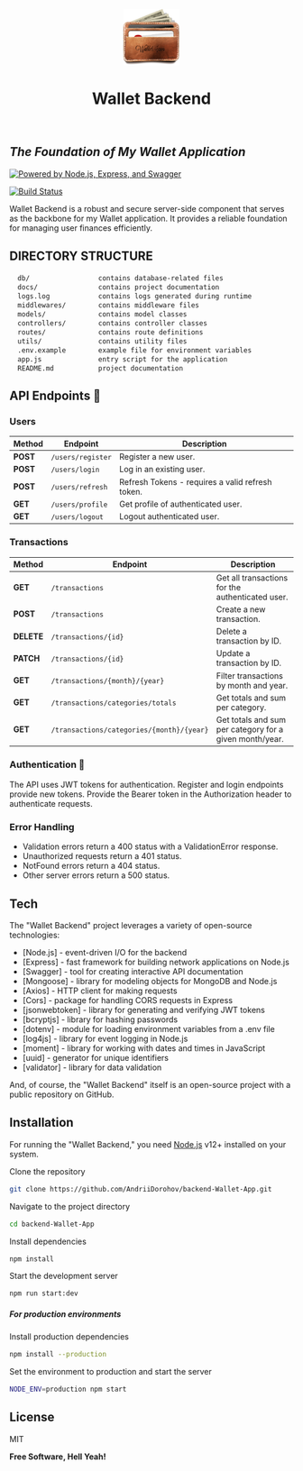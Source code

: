 <p align="center">
    <a href="https://github.com/AndriiDorohov" target="_blank">
        <img src="https://github.com/AndriiDorohov/backend-Wallet-App/blob/main/images/project-logo.png" height="100px">
    </a>
    <h1 align="center">Wallet Backend</h1>
    <br>
</p>

## _The Foundation of My Wallet Application_

[![Powered by Node.js, Express, and Swagger](https://img.shields.io/badge/Powered%20by-Node.js%2C%20Express%2C%20%26%20Swagger-%23339933)](https://github.com/AndriiDorohov/backend-Wallet-App)

[![Build Status](https://travis-ci.org/joemccann/dillinger.svg?branch=master)](https://travis-ci.org/joemccann/dillinger)

Wallet Backend is a robust and secure server-side component that serves as the backbone for my
Wallet application. It provides a reliable foundation for managing user finances efficiently.

## DIRECTORY STRUCTURE

      db/                 contains database-related files
      docs/               contains project documentation
      logs.log            contains logs generated during runtime
      middlewares/        contains middleware files
      models/             contains model classes
      controllers/        contains controller classes
      routes/             contains route definitions
      utils/              contains utility files
      .env.example        example file for environment variables
      app.js              entry script for the application
      README.md           project documentation

## API Endpoints 🚀

### Users

| Method   | Endpoint          | Description                                      |
| -------- | ----------------- | ------------------------------------------------ |
| **POST** | `/users/register` | Register a new user.                             |
| **POST** | `/users/login`    | Log in an existing user.                         |
| **POST** | `/users/refresh`  | Refresh Tokens - requires a valid refresh token. |
| **GET**  | `/users/profile`  | Get profile of authenticated user.               |
| **GET**  | `/users/logout`   | Logout authenticated user.                       |

### Transactions

| Method     | Endpoint                                  | Description                                             |
| ---------- | ----------------------------------------- | ------------------------------------------------------- |
| **GET**    | `/transactions`                           | Get all transactions for the authenticated user.        |
| **POST**   | `/transactions`                           | Create a new transaction.                               |
| **DELETE** | `/transactions/{id}`                      | Delete a transaction by ID.                             |
| **PATCH**  | `/transactions/{id}`                      | Update a transaction by ID.                             |
| **GET**    | `/transactions/{month}/{year}`            | Filter transactions by month and year.                  |
| **GET**    | `/transactions/categories/totals`         | Get totals and sum per category.                        |
| **GET**    | `/transactions/categories/{month}/{year}` | Get totals and sum per category for a given month/year. |

### Authentication 🔑

The API uses JWT tokens for authentication. Register and login endpoints provide new tokens. Provide
the Bearer token in the Authorization header to authenticate requests.

### Error Handling

- Validation errors return a 400 status with a ValidationError response.
- Unauthorized requests return a 401 status.
- NotFound errors return a 404 status.
- Other server errors return a 500 status.

## Tech

The "Wallet Backend" project leverages a variety of open-source technologies:

- [Node.js] - event-driven I/O for the backend
- [Express] - fast framework for building network applications on Node.js
- [Swagger] - tool for creating interactive API documentation
- [Mongoose] - library for modeling objects for MongoDB and Node.js
- [Axios] - HTTP client for making requests
- [Cors] - package for handling CORS requests in Express
- [jsonwebtoken] - library for generating and verifying JWT tokens
- [bcryptjs] - library for hashing passwords
- [dotenv] - module for loading environment variables from a .env file
- [log4js] - library for event logging in Node.js
- [moment] - library for working with dates and times in JavaScript
- [uuid] - generator for unique identifiers
- [validator] - library for data validation

And, of course, the "Wallet Backend" itself is an open-source project with a public repository on
GitHub.

## Installation

For running the "Wallet Backend," you need [Node.js](https://nodejs.org/) v12+ installed on your
system.

Clone the repository

```sh
git clone https://github.com/AndriiDorohov/backend-Wallet-App.git
```

Navigate to the project directory

```sh
cd backend-Wallet-App
```

Install dependencies

```sh
npm install
```

Start the development server

```sh
npm run start:dev
```

##### For production environments

Install production dependencies

```sh
npm install --production
```

Set the environment to production and start the server

```sh
NODE_ENV=production npm start
```

## License

MIT

**Free Software, Hell Yeah!**
